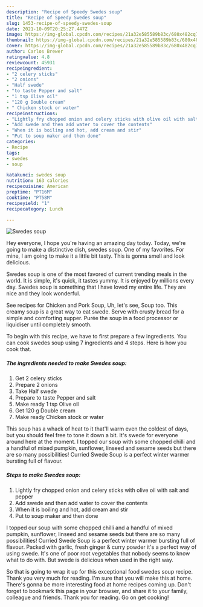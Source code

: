 ```yaml
---
description: "Recipe of Speedy Swedes soup"
title: "Recipe of Speedy Swedes soup"
slug: 1453-recipe-of-speedy-swedes-soup
date: 2021-10-09T20:25:27.447Z
image: https://img-global.cpcdn.com/recipes/21a32e585589b83c/680x482cq70/swedes-soup-recipe-main-photo.jpg
thumbnail: https://img-global.cpcdn.com/recipes/21a32e585589b83c/680x482cq70/swedes-soup-recipe-main-photo.jpg
cover: https://img-global.cpcdn.com/recipes/21a32e585589b83c/680x482cq70/swedes-soup-recipe-main-photo.jpg
author: Carlos Brewer
ratingvalue: 4.8
reviewcount: 45931
recipeingredient:
- "2 celery sticks"
- "2 onions"
- "Half swede"
- "to taste Pepper and salt"
- "1 tsp Olive oil"
- "120 g Double cream"
- " Chicken stock or water"
recipeinstructions:
- "Lightly fry chopped onion and celery sticks with olive oil with salt and pepper"
- "Add swede and then add water to cover the contents"
- "When it is boiling and hot, add cream and stir"
- "Put to soup maker and then done"
categories:
- Recipe
tags:
- swedes
- soup

katakunci: swedes soup 
nutrition: 163 calories
recipecuisine: American
preptime: "PT16M"
cooktime: "PT58M"
recipeyield: "1"
recipecategory: Lunch

---
```



![Swedes soup](https://img-global.cpcdn.com/recipes/21a32e585589b83c/680x482cq70/swedes-soup-recipe-main-photo.jpg)

Hey everyone, I hope you're having an amazing day today. Today, we're going to make a distinctive dish, swedes soup. One of my favorites. For mine, I am going to make it a little bit tasty. This is gonna smell and look delicious.

Swedes soup is one of the most favored of current trending meals in the world. It is simple, it's quick, it tastes yummy. It is enjoyed by millions every day. Swedes soup is something that I have loved my entire life. They are nice and they look wonderful.

See recipes for Chicken and Pork Soup, Uh, let&#39;s see, Soup too. This creamy soup is a great way to eat swede. Serve with crusty bread for a simple and comforting supper. Purée the soup in a food processor or liquidiser until completely smooth.


To begin with this recipe, we have to first prepare a few ingredients. You can cook swedes soup using 7 ingredients and 4 steps. Here is how you cook that.

<!--inarticleads1-->

##### The ingredients needed to make Swedes soup:

1. Get 2 celery sticks
1. Prepare 2 onions
1. Take Half swede
1. Prepare to taste Pepper and salt
1. Make ready 1 tsp Olive oil
1. Get 120 g Double cream
1. Make ready  Chicken stock or water


This soup has a whack of heat to it that&#39;ll warm even the coldest of days, but you should feel free to tone it down a bit. It&#39;s swede for everyone around here at the moment. I topped our soup with some chopped chilli and a handful of mixed pumpkin, sunflower, linseed and sesame seeds but there are so many possibilities! Curried Swede Soup is a perfect winter warmer bursting full of flavour. 

<!--inarticleads2-->

##### Steps to make Swedes soup:

1. Lightly fry chopped onion and celery sticks with olive oil with salt and pepper
1. Add swede and then add water to cover the contents
1. When it is boiling and hot, add cream and stir
1. Put to soup maker and then done


I topped our soup with some chopped chilli and a handful of mixed pumpkin, sunflower, linseed and sesame seeds but there are so many possibilities! Curried Swede Soup is a perfect winter warmer bursting full of flavour. Packed with garlic, fresh ginger &amp; curry powder it&#39;s a perfect way of using swede. It&#39;s one of poor root vegetables that nobody seems to know what to do with. But swede is delicious when used in the right way. 

So that is going to wrap it up for this exceptional food swedes soup recipe. Thank you very much for reading. I'm sure that you will make this at home. There's gonna be more interesting food at home recipes coming up. Don't forget to bookmark this page in your browser, and share it to your family, colleague and friends. Thank you for reading. Go on get cooking!
